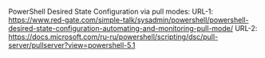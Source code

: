 PowerShell Desired State Configuration via pull modes:
URL-1: https://www.red-gate.com/simple-talk/sysadmin/powershell/powershell-desired-state-configuration-automating-and-monitoring-pull-mode/
URL-2: https://docs.microsoft.com/ru-ru/powershell/scripting/dsc/pull-server/pullserver?view=powershell-5.1
